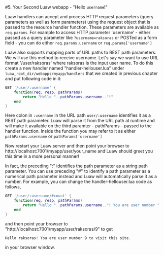 #5. Your Second Luaw webapp - "Hello `username`!"

Luaw handlers can accept and process HTTP request parameters (query parameters as well as form parameters) using the request object that is passed to the resource handler function. These parameters are available as `req.params`. For example to access HTTP parameter 'username' - either passed as a query parameter like `?username=raksoras` or POSTed as a form field - you can do either `req.params.username` or `req.params['username']`

Luaw also supports mapping parts of URL paths to REST path parameters. We will use this method to receive username. Let's say we want to use URL format '/user/raksoras' where raksoras is the input user name. To do this create a new handler named "handler-hellouser.lua" under `luaw_root_dir/webapps/myapp/handlers` that we created in previous chapter and put following code in it:
```lua
GET '/user/:username' {
	function(req, resp, pathParams)
		return "Hello "..pathParams.username.."!"
	end
}
```
Here colon in `:username` in the URL path `user/:username` identifies it as a REST path parameter. Luaw will parse it from the URL path at runtime and will make it available on the third paramter - pathParams - passed to the handler function. Inside the function you may refer to it as either `pathParams.username` or `pathParams['username']`

Now restart your Luaw server and then point your browser to http://localhost:7001/myapp/user/your_name and Luaw should greet you this time in a more personal manner!

In fact, the preceding ":" identifies the path parameter as a string path parameter. You can use preceding "#" to identify a path parameter as a numerical path parameter instead and Luaw will automatically parse it as a number. For example, you can change the handler-hellouser.lua code as follows,

```lua
GET '/user/:username/#count' {
	function(req, resp, pathParams)
		return "Hello "..pathParams.username.."! You are user number "..pathParams.count.." to visit this site."
	end
}
```

and then point your browser to "http://localhost:7001/myapp/user/raksoras/9" to get
```
Hello raksoras! You are user number 9 to visit this site.
```
in your browser window.